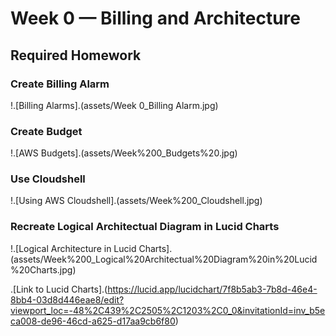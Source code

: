 # Week 0 — Billing and Architecture


## Required Homework

### Create Billing Alarm

!.[Billing Alarms].(assets/Week 0_Billing Alarm.jpg)

### Create Budget

!.[AWS Budgets].(assets/Week%200_Budgets%20.jpg)

### Use Cloudshell

!.[Using AWS Cloudshell].(assets/Week%200_Cloudshell.jpg)

### Recreate Logical Architectual Diagram in Lucid Charts

!.[Logical Architecture in Lucid Charts].(assets/Week%200_Logical%20Architectual%20Diagram%20in%20Lucid%20Charts.jpg)

.[Link to Lucid Charts].(https://lucid.app/lucidchart/7f8b5ab3-7b8d-46e4-8bb4-03d8d446eae8/edit?viewport_loc=-48%2C439%2C2505%2C1203%2C0_0&invitationId=inv_b5eca008-de96-46cd-a625-d17aa9cb6f80)
